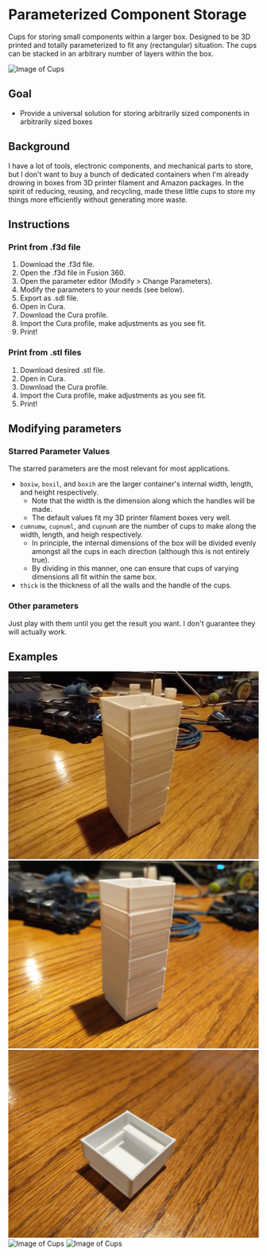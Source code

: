 # Parameterized Component Storage
Cups for storing small components within a larger box. Designed to be 3D printed and totally parameterized to fit any (rectangular) situation.
The cups can be stacked in an arbitrary number of layers within the box.

![Image of Cups](https://github.com/t8rn8r/parameterized-component-storage/blob/main/pictures/stack%20(2).jpg)

## Goal
- Provide a universal solution for storing arbitrarily sized components in arbitrarily sized boxes

## Background
I have a lot of tools, electronic components, and mechanical parts to store, but I don't want to buy a bunch of dedicated containers when I'm already drowing in boxes from 3D printer filament and Amazon packages. In the spirit of reducing, reusing, and recycling, made these little cups to store my things more efficiently without generating more waste. 

## Instructions

### Print from .f3d file
1. Download the .f3d file.
1. Open the .f3d file in Fusion 360.
1. Open the parameter editor (Modify > Change Parameters).
1. Modify the parameters to your needs (see below).
1. Export as .sdl file.
1. Open in Cura.
1. Download the Cura profile.
1. Import the Cura profile, make adjustments as you see fit. 
1. Print!

### Print from .stl files
1. Download desired .stl file.
1. Open in Cura.
1. Download the Cura profile.
1. Import the Cura profile, make adjustments as you see fit.
1. Print!

## Modifying parameters
### Starred Parameter Values
The starred parameters are the most relevant for most applications. 
- `boxiw`, `boxil`, and `boxih` are the larger container's internal width, length, and height respectively.
  - Note that the width is the dimension along which the handles will be made.
  - The default values fit my 3D printer filament boxes very well.
- `cumnumw`, `cupnuml`, and `cupnumh` are the number of cups to make along the width, length, and heigh respectively.
  - In principle, the internal dimensions of the box will be divided evenly amongst all the cups in each direction (although this is not entirely true).
  - By dividing in this manner, one can ensure that cups of varying dimensions all fit within the same box. 
- `thick` is the thickness of all the walls and the handle of the cups. 

### Other parameters
Just play with them until you get the result you want. I don't guarantee they will actually work. 

## Examples
![Image of Cups](https://github.com/t8rn8r/parameterized-component-storage/blob/main/pictures/8x8x6%20(2).jpg)
![Image of Cups](https://github.com/t8rn8r/parameterized-component-storage/blob/main/pictures/8x8x6%20(3).jpg)
![Image of Cups](https://github.com/t8rn8r/parameterized-component-storage/blob/main/pictures/8x8x6%20(4).jpg)
![Image of Cups](https://github.com/t8rn8r/parameterized-component-storage/blob/main/pictures/8x8x6.jpg)
![Image of Cups](https://github.com/t8rn8r/parameterized-component-storage/blob/main/pictures/stack.jpg)
